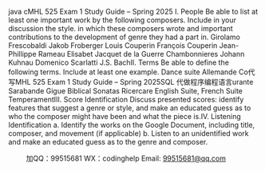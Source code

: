 java cMHL 525 Exam 1 Study Guide – Spring 2025 I. People 
Be able to list at least one important work by the following composers. Include in your discussion the style. in which these composers wrote and important contributions to the development of genre they had a part in.
Girolamo Frescobaldi
Jakob Froberger
Louis Couperin
François Couperin
Jean-Phillippe Rameau
Elisabet Jacquet de la Guerre
Chambonnieres
Johann Kuhnau
Domenico Scarlatti
J.S. BachII. Terms 
Be able to define the following terms. Include at least one example.
Dance suite
Allemande
Co代 写MHL 525 Exam 1 Study Guide – Spring 2025SQL
代做程序编程语言urante
Sarabande
Gigue
Biblical Sonatas 
Ricercare
English Suite, French Suite
TemperamentIII.   Score Identification
Discuss presented scores: identify features that suggest a genre or style, and make an educated guess as to who the composer might have been and what the piece is.IV.   Listening Identification a.   Identify the works on the Google Document, including title, composer, and movement (if applicable) b.   Listen to an unidentified work and make an educated guess as to the genre and composer. 






         
加QQ：99515681  WX：codinghelp  Email: 99515681@qq.com
